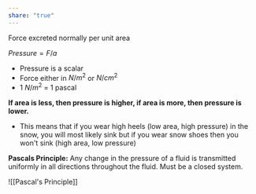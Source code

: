```yaml
---
share: "true"
---
```

Force excreted normally per unit area

$Pressure = F/a$
- Pressure is a scalar
- Force either in $N/m^2$ or $N/cm^2$
- 1 $N/m^2$ = 1 pascal

**If area is less, then pressure is higher, if area is more, then pressure is lower.**
- This means that if you wear high heels (low area, high pressure) in the snow, you will most likely sink but if you wear snow shoes then you won't sink (high area, low pressure)

**Pascals Principle:** Any change in the pressure of a fluid is transmitted uniformly in all directions throughout the fluid. Must be a closed system.


![[Pascal's Principle]]